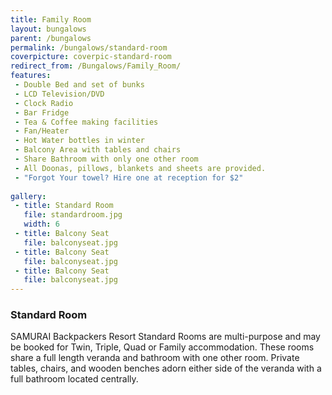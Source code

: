 ```yaml
---
title: Family Room
layout: bungalows
parent: /bungalows
permalink: /bungalows/standard-room
coverpicture: coverpic-standard-room
redirect_from: /Bungalows/Family_Room/
features:
 - Double Bed and set of bunks
 - LCD Television/DVD
 - Clock Radio
 - Bar Fridge
 - Tea & Coffee making facilities
 - Fan/Heater
 - Hot Water bottles in winter
 - Balcony Area with tables and chairs
 - Share Bathroom with only one other room
 - All Doonas, pillows, blankets and sheets are provided.
 - "Forgot Your towel? Hire one at reception for $2"
 
gallery:
 - title: Standard Room
   file: standardroom.jpg
   width: 6
 - title: Balcony Seat
   file: balconyseat.jpg
 - title: Balcony Seat
   file: balconyseat.jpg
 - title: Balcony Seat
   file: balconyseat.jpg
---
```

### Standard Room
SAMURAI Backpackers Resort Standard Rooms are multi-purpose and may be booked for Twin, Triple, Quad or Family accommodation.
These rooms share a full length veranda and bathroom with one other room. Private tables, chairs, and wooden benches adorn either side of the veranda with a full bathroom located centrally.